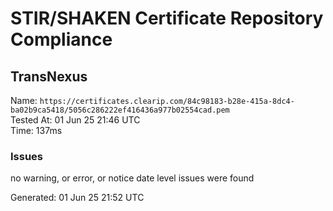 # STIR/SHAKEN Certificate Repository Compliance

## TransNexus

Name: `https://certificates.clearip.com/84c98183-b28e-415a-8dc4-ba02b9ca5418/5056c286222ef416436a977b02554cad.pem`\
Tested At: 01 Jun 25 21:46 UTC\
Time: 137ms

### Issues

no warning, or error, or notice date level issues were found

Generated: 01 Jun 25 21:52 UTC